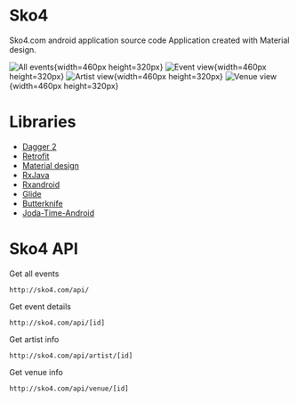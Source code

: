 # Sko4
Sko4.com android application source code
Application created with Material design.

![All events](screenshots/Screenshot_20160715-225535.png){width=460px height=320px}
![Event view](screenshots/Screenshot_20160721-153159.png){width=460px height=320px}
![Artist view](screenshots/Screenshot_20160721-153318.png){width=460px height=320px}
![Venue view](screenshots/Screenshot_20160721-153349.png){width=460px height=320px}

# Libraries
* [Dagger 2](https://google.github.io/dagger/)
* [Retrofit](https://square.github.io/retrofit/)
* [Material design](https://design.google.com/)
* [RxJava](https://github.com/ReactiveX/RxJava)
* [Rxandroid](https://github.com/ReactiveX/RxAndroid)
* [Glide](https://github.com/bumptech/glide)
* [Butterknife](https://github.com/JakeWharton/butterknife)
* [Joda-Time-Android](https://github.com/dlew/joda-time-android)

# Sko4 API

Get all events
```
http://sko4.com/api/
```

Get event details
```
http://sko4.com/api/[id]
```

Get artist info
```
http://sko4.com/api/artist/[id]
```

Get venue info
```
http://sko4.com/api/venue/[id]
```
